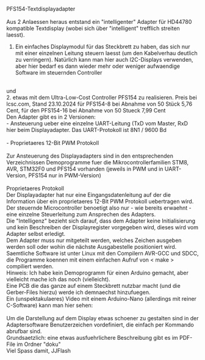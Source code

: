 PFS154-Textdisplayadapter
<br><br>
Aus 2 Anlaessen heraus entstand ein "intelligenter" Adapter für HD44780 
kompatible Textdisplay (wobei sich über "intelligent" trefflich streiten 
laesst).
<br>
1. Ein einfaches Displaymodul für das Steckbrett zu haben, das sich nur 
mit einer einzelnen Leitung steuern laesst (um den Kabelverhau deutlich zu 
verringern).
Natürlich kann man hier auch I2C-Displays verwenden, aber hier bedarf es 
dann wieder mehr oder weniger aufwaendige Software im steuernden 
Controller
<br>
und
<br>
2. etwas mit dem Ultra-Low-Cost Controller PFS154 zu realisieren. Preis 
bei lcsc.com, Stand 23.10.2024 für PFS154-8 bei Abnahme von 50 Stück 
5,76 Cent, für den PFS154-16 bei Abnahme von 50 Stueck 7,99 Cent
<br>
Den Adapter gibt es in 2 Versionen:
<br>
- Ansteuerung ueber eine einzelne UART-Leitung (TxD vom Master, RxD hier
beim Displayadapter. Das UART-Protokoll ist 8N1 / 9600 Bd
<br>
<br>
- Proprietaeres 12-Bit PWM Protokoll
<br>
<br>
Zur Ansteuerung des Displayadapters sind in den entsprechenden
Verzeichnissen Demoprogramme fuer die Mikrocontrollerfamilien STM8,
AVR, STM32F0 und PFS154 vorhanden (jeweils in PWM und in UART-Version,
PFS154 nur in PWM-Version)
<br>
<br>
Proprietaeres Protokoll
<br>
Der Displayadapter hat nur eine Eingangsdatenleitung auf der die 
Information über ein proprietaeres 12-Bit PWM Protokoll uebertragen wird. 
Der steuernde Microcontroller benoetigt also nur - wie bereits erwaehnt - 
eine einzelne Steuerleitung zum Ansprechen des Adapters.
<br>
Die "Intelligenz" bezieht sich darauf, dass dem Adapter keine 
Initialisierung und kein Beschreiben der Displayregister vorgegeben 
wird, dieses wird vom Adapter selbst erledigt.
<br>
Dem Adapter muss nur mitgeteilt werden, welches Zeichen ausgeben werden 
soll oder wohin die nächste Ausgabestelle positioniert wird.
<br>
Saemtliche Software ist unter Linux mit den Compilern AVR-GCC und SDCC, 
die Programme koennen mit einem einfachen Aufruf von < make > compiliert 
werden.
<br>
Hinweis: Ich habe kein Demoprogramm für einen Arduino gemacht, aber 
vielleicht mache ich das noch (vielleicht).
<br>
Eine PCB die das ganze auf einem Steckbrett nutzbar macht (und die 
Gerber-Files hierzu) werde ich demnaechst hinzufuegen.
<br>
Ein (unspektakulaeres) Video mit einem Arduino-Nano (allerdings mit
reiner C-Software) kann man hier sehen:
<br>
<br>
Um die Darstellung auf dem Display etwas schoener zu gestalten sind in
der Adaptersoftware Benutzerzeichen vordefiniert, die einfach per
Kommando abrufbar sind.
<br>
Grundsaetzlich: eine etwas ausfuehrlichere Beschreibung gibt es im 
PDF-File im Ordner "doku"
<br>
Viel Spass damit, JJFlash
<br>
